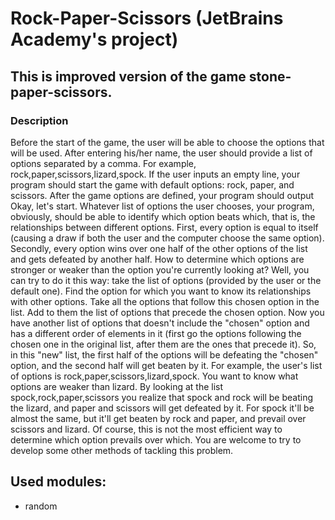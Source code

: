 # Rock-Paper-Scissors (JetBrains Academy's project)
## This is improved version of the game stone-paper-scissors. 
### Description
Before the start of the game, the user will be able to choose the options that will be used. After entering his/her name, the user should provide a list of options separated by a comma. For example, rock,paper,scissors,lizard,spock. If the user inputs an empty line, your program should start the game with default options: rock, paper, and scissors. After the game options are defined, your program should output Okay, let's start. Whatever list of options the user chooses, your program, obviously, should be able to identify which option beats which, that is, the relationships between different options. First, every option is equal to itself (causing a draw if both the user and the computer choose the same option). Secondly, every option wins over one half of the other options of the list and gets defeated by another half. How to determine which options are stronger or weaker than the option you're currently looking at? Well, you can try to do it this way: take the list of options (provided by the user or the default one). Find the option for which you want to know its relationships with other options. Take all the options that follow this chosen option in the list. Add to them the list of options that precede the chosen option. Now you have another list of options that doesn't include the "chosen" option and has a different order of elements in it (first go the options following the chosen one in the original list, after them are the ones that precede it). So, in this "new" list, the first half of the options will be defeating the "chosen" option, and the second half will get beaten by it. For example, the user's list of options is rock,paper,scissors,lizard,spock. You want to know what options are weaker than lizard. By looking at the list spock,rock,paper,scissors you realize that spock and rock will be beating the lizard, and paper and scissors will get defeated by it. For spock it'll be almost the same, but it'll get beaten by rock and paper, and prevail over scissors and lizard. Of course, this is not the most efficient way to determine which option prevails over which. You are welcome to try to develop some other methods of tackling this problem. 

## Used modules:
 - random
